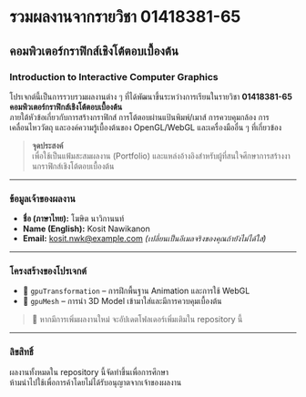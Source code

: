 # รวมผลงานจากรายวิชา 01418381-65  
## คอมพิวเตอร์กราฟิกส์เชิงโต้ตอบเบื้องต้น  
### Introduction to Interactive Computer Graphics

โปรเจกต์นี้เป็นการรวบรวมผลงานต่าง ๆ ที่ได้พัฒนาขึ้นระหว่างการเรียนในรายวิชา **01418381-65 คอมพิวเตอร์กราฟิกส์เชิงโต้ตอบเบื้องต้น**  
ภายใต้หัวข้อเกี่ยวกับการสร้างกราฟิกส์ การโต้ตอบผ่านแป้นพิมพ์/เมาส์ การควบคุมกล้อง การเคลื่อนไหววัตถุ และองค์ความรู้เบื้องต้นของ OpenGL/WebGL และเครื่องมืออื่น ๆ ที่เกี่ยวข้อง

> **จุดประสงค์**  
เพื่อใช้เป็นแฟ้มสะสมผลงาน (Portfolio) และแหล่งอ้างอิงสำหรับผู้ที่สนใจศึกษาการสร้างงานกราฟิกส์เชิงโต้ตอบเบื้องต้น

---

### ข้อมูลเจ้าของผลงาน

- **ชื่อ (ภาษาไทย):** โฆษิต นาวิกานนท์  
- **Name (English):** Kosit Nawikanon  
- **Email:** kosit.nwk@example.com  _(เปลี่ยนเป็นอีเมลจริงของคุณถ้ายังไม่ได้ใส่)_

---

### โครงสร้างของโปรเจกต์

- 📁 `gpuTransformation` – การฝึกพื้นฐาน Animation และการใช้ WebGL
- 📁 `gpuMesh` – การนำ 3D Model เข้ามาใส่และมีการควบคุมเบื้องต้น

> 🔧 หากมีการเพิ่มผลงานใหม่ จะอัปเดตโฟลเดอร์เพิ่มเติมใน repository นี้

---

### ลิขสิทธิ์

ผลงานทั้งหมดใน repository นี้จัดทำขึ้นเพื่อการศึกษา  
ห้ามนำไปใช้เพื่อการค้าโดยไม่ได้รับอนุญาตจากเจ้าของผลงาน


